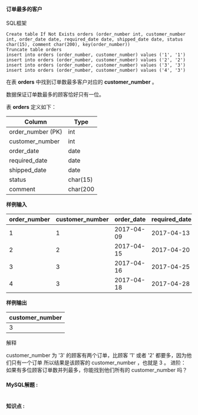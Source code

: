 ####  订单最多的客户 

SQL框架

```mysql
Create table If Not Exists orders (order_number int, customer_number int, order_date date, required_date date, shipped_date date, status char(15), comment char(200), key(order_number))
Truncate table orders
insert into orders (order_number, customer_number) values ('1', '1')
insert into orders (order_number, customer_number) values ('2', '2')
insert into orders (order_number, customer_number) values ('3', '3')
insert into orders (order_number, customer_number) values ('4', '3')
```

在表 **orders** 中找到订单数最多客户对应的 **customer_number** 。

数据保证订单数最多的顾客恰好只有一位。

表 **orders** 定义如下：

| Column            | Type     |
| ----------------- | -------- |
| order_number (PK) | int      |
| customer_number   | int      |
| order_date        | date     |
| required_date     | date     |
| shipped_date      | date     |
| status            | char(15) |
| comment           | char(200 |

**样例输入**

| order_number | customer_number | order_date | required_date | shipped_date | status | comment |
| ------------ | --------------- | ---------- | ------------- | ------------ | ------ | ------- |
| 1            | 1               | 2017-04-09 | 2017-04-13    | 2017-04-12   | Closed |         |
| 2            | 2               | 2017-04-15 | 2017-04-20    | 2017-04-18   | Closed |         |
| 3            | 3               | 2017-04-16 | 2017-04-25    | 2017-04-20   | Closed |         |
| 4            | 3               | 2017-04-18 | 2017-04-28    | 2017-04-25   | Closed |         |

**样例输出**

| customer_number |
| --------------- |
| 3               |

解释

customer_number 为 '3' 的顾客有两个订单，比顾客 '1' 或者 '2' 都要多，因为他们只有一个订单
所以结果是该顾客的 customer_number ，也就是 3 。
进阶： 如果有多位顾客订单数并列最多，你能找到他们所有的 customer_number 吗？

#### MySQL解题  :

```mysql

```

#### 知识点 :



